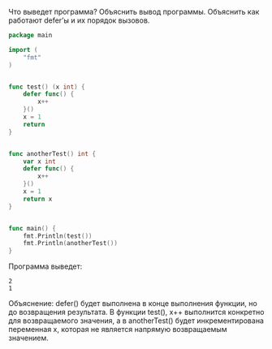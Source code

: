 Что выведет программа? Объяснить вывод программы. Объяснить как работают defer’ы и их порядок вызовов.
```go
package main

import (
	"fmt"
)


func test() (x int) {
	defer func() {
		x++
	}()
	x = 1
	return
}


func anotherTest() int {
	var x int
	defer func() {
		x++
	}()
	x = 1
	return x
}


func main() {
	fmt.Println(test())
	fmt.Println(anotherTest())
}
```
Программа выведет:
```
2
1
```
Объяснение: defer() будет выполнена в конце выполнения функции, но до возвращения результата. 
В функции test(), x++ выполнится конкретно для возвращаемого значения, а в anotherTest() будет 
инкрементирована переменная x, которая не является напрямую возвращаемым значением.